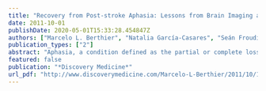```yaml
---
title: "Recovery from Post-stroke Aphasia: Lessons from Brain Imaging and Implications for Rehabilitation and Biological Treatments"
date: 2011-10-01
publishDate: 2020-05-01T15:33:28.454847Z
authors: ["Marcelo L. Berthier", "Natalia García-Casares", "Seán Froudist Walsh", "Alejandro Nabrozidis", "Rocío Juárez Ruíz de Mier", "Cristina Green", "Guadalupe Dávila", "Antonio Gutiérrez", "Friedemann Pulvermüller"]
publication_types: ["2"]
abstract: "Aphasia, a condition defined as the partial or complete loss of language function after brain damage, is one of the most devastating cognitive deficits produced by stroke lesions. Over the past decades, there have been great advances in the diagnosis ."
featured: false
publication: "*Discovery Medicine*"
url_pdf: "http://www.discoverymedicine.com/Marcelo-L-Berthier/2011/10/11/recovery-from-post-stroke-aphasia-lessons-from-brain-imaging-and-implications-for-rehabilitation-and-biological-treatments/"
---
```


